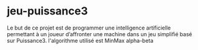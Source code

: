 # jeu-puissance3
Le but de ce projet est de programmer une intelligence artificielle permettant à un joueur d’affronter une machine dans un jeu simplifié basé sur Puissance3.
l'algorithme utilisé est MinMax alpha-beta

